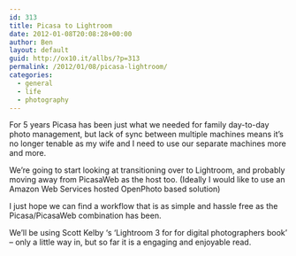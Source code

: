 ```yaml
---
id: 313
title: Picasa to Lightroom
date: 2012-01-08T20:08:28+00:00
author: Ben
layout: default
guid: http://ox10.it/allbs/?p=313
permalink: /2012/01/08/picasa-lightroom/
categories:
  - general
  - life
  - photography
---
```

For 5 years Picasa has been just what we needed for family day-to-day photo management, but lack of sync between multiple machines means it&#8217;s no longer tenable as my wife and I need to use our separate machines more and more.

We&#8217;re going to start looking at transitioning over to Lightroom, and probably moving away from PicasaWeb as the host too. (Ideally I would like to use an Amazon Web Services hosted OpenPhoto based solution) 

I just hope we can find a workflow that is as simple and hassle free as the Picasa/PicasaWeb combination has been.

We&#8217;ll be using Scott Kelby &#8216;s &#8216;Lightroom 3 for for digital photographers book&#8217; &#8211; only a little way in, but so far it is a engaging and enjoyable read.
